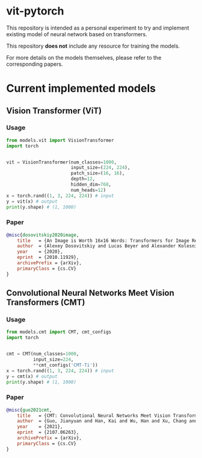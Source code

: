 # vit-pytorch

This repository is intended as a personal experiment to try and implement existing model of neural network based on 
transformers.

This repository **does not** include any resource for training the models. 

For more details on the models themselves, please refer to the corresponding papers.


# Current implemented models

## Vision Transformer (ViT)

### Usage

```python
from models.vit import VisionTransformer
import torch


vit = VisionTransformer(num_classes=1000,
                        input_size=(224, 224),
                        patch_size=(16, 16),
                        depth=12,
                        hidden_dim=768,
                        num_heads=12)
x = torch.rand((1, 3, 224, 224)) # input
y = vit(x) # output
print(y.shape) # (1, 1000)
```

### Paper

```bibtex
@misc{dosovitskiy2020image,
    title   = {An Image is Worth 16x16 Words: Transformers for Image Recognition at Scale},
    author  = {Alexey Dosovitskiy and Lucas Beyer and Alexander Kolesnikov and Dirk Weissenborn and Xiaohua Zhai and Thomas Unterthiner and Mostafa Dehghani and Matthias Minderer and Georg Heigold and Sylvain Gelly and Jakob Uszkoreit and Neil Houlsby},
    year    = {2020},
    eprint  = {2010.11929},
    archivePrefix = {arXiv},
    primaryClass = {cs.CV}
}
```

## Convolutional Neural Networks Meet Vision Transformers (CMT)

### Usage

```python
from models.cmt import CMT, cmt_configs
import torch


cmt = CMT(num_classes=1000,
          input_size=224,
          **cmt_configs('CMT-Ti'))
x = torch.rand((1, 3, 224, 224)) # input
y = cmt(x) # output
print(y.shape) # (1, 1000)
```

### Paper

```bibtex
@misc{guo2021cmt,
    title   = {CMT: Convolutional Neural Networks Meet Vision Transformers},
    author  = {Guo, Jianyuan and Han, Kai and Wu, Han and Xu, Chang and Tang, Yehui and Xu, Chunjing and Wang, Yunhe},
    year    = {2021},
    eprint  = {2107.06263},
    archivePrefix = {arXiv},
    primaryClass = {cs.CV}
}
```
